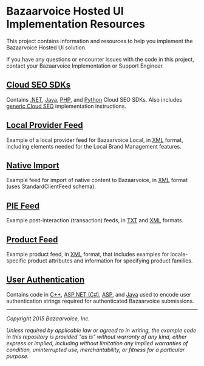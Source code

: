 # Bazaarvoice Hosted UI Implementation Resources

This project contains information and resources to help you implement the
Bazaarvoice Hosted UI solution.

If you have any questions or encounter issues with the code in this project,
contact your Bazaarvoice Implementation or Support Engineer.

## [Cloud SEO SDKs](https://github.com/bazaarvoice/HostedUIResources/tree/master/SEOIntegration)

Contains [.NET](https://github.com/bazaarvoice/seo_sdk_dotnet), [Java](https://github.com/bazaarvoice/seo_sdk_java), [PHP](https://github.com/bazaarvoice/seo_sdk_php), and [Python](https://github.com/bazaarvoice/HostedUIResources/tree/master/SEOIntegration/examples/python) Cloud SEO SDKs. Also includes [generic Cloud SEO](https://github.com/bazaarvoice/HostedUIResources/tree/master/SEOIntegration#generic-cloud-seo) implementation instructions.

## [Local Provider Feed](https://github.com/bazaarvoice/HostedUIResources/tree/master/LocalProviderFeed)

Example of a local provider feed for Bazaarvoice Local, in [XML](https://github.com/bazaarvoice/HostedUIResources/tree/master/LocalProviderFeed/ExampleLocalProviderFeed.xml) format, including elements needed for the Local Brand Management features.

## [Native Import](https://github.com/bazaarvoice/HostedUIResources/tree/master/NativeImport)

Example feed for import of native content to Bazaarvoice, in [XML](https://github.com/bazaarvoice/HostedUIResources/blob/master/NativeImport/ExampleNativeImportFeed.xml) format (uses StandardClientFeed schema).

## [PIE Feed](https://github.com/bazaarvoice/HostedUIResources/tree/master/PIEFeed)

Example post-interaction (transaction) feeds, in [TXT](https://github.com/bazaarvoice/HostedUIResources/blob/master/PIEFeed/ExamplePIEFeed.txt) and [XML](https://github.com/bazaarvoice/HostedUIResources/blob/master/PIEFeed/ExamplePIEFeed.xml) formats.

## [Product Feed](https://github.com/bazaarvoice/HostedUIResources/tree/master/ProductFeed)

Example product feed, in [XML](https://github.com/bazaarvoice/HostedUIResources/blob/master/ProductFeed/ExampleProductFeed.xml) format, that includes examples for locale-specific product attributes and information for specifying product families.

## [User Authentication](https://github.com/bazaarvoice/HostedUIResources/tree/master/UserAuthentication)

Contains code in [C++](https://github.com/bazaarvoice/HostedUIResources/tree/master/UserAuthentication/cpp), [ASP.NET (C#)](https://github.com/bazaarvoice/HostedUIResources/blob/master/UserAuthentication/BazaarvoiceUtils.cs), [ASP](https://github.com/bazaarvoice/HostedUIResources/blob/master/UserAuthentication/BazaarvoiceUtils.asp), and [Java](https://github.com/bazaarvoice/HostedUIResources/blob/master/UserAuthentication/BazaarvoiceUtils.java) used to encode user authentication strings required for authenticated Bazaarvoice submissions.

---

_Copyright 2015 Bazaarvoice, Inc._

_Unless required by applicable law or agreed to in writing, the example code in
this repository is provided "as is" without warranty of any kind, either express
or implied, including without limitation any implied warranties of condition,
uninterrupted use, merchantability, or fitness for a particular purpose._
